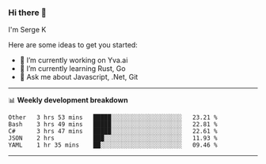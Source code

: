 ### Hi there 👋

I'm Serge K

Here are some ideas to get you started:

- 🔭 I’m currently working on Yva.ai
- 🌱 I’m currently learning Rust, Go
- 💬 Ask me about Javascript, .Net, Git

-------

📊 **Weekly development breakdown**
<!--START_SECTION:waka-->
```text
Other   3 hrs 53 mins   █████░░░░░░░░░░░░░░░░░░░░   23.21 % 
Bash    3 hrs 49 mins   █████░░░░░░░░░░░░░░░░░░░░   22.81 % 
C#      3 hrs 47 mins   █████░░░░░░░░░░░░░░░░░░░░   22.61 % 
JSON    2 hrs           ███░░░░░░░░░░░░░░░░░░░░░░   11.93 % 
YAML    1 hr 35 mins    ██░░░░░░░░░░░░░░░░░░░░░░░   09.46 %
```
<!--END_SECTION:waka-->
-------
